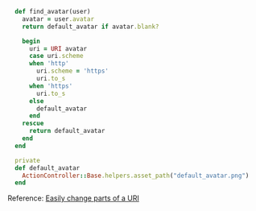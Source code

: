 ```ruby
  def find_avatar(user)
    avatar = user.avatar
    return default_avatar if avatar.blank?

    begin
      uri = URI avatar
      case uri.scheme
      when 'http'
        uri.scheme = 'https'
        uri.to_s
      when 'https'
        uri.to_s
      else
        default_avatar
      end
    rescue
      return default_avatar
    end
  end

  private
  def default_avatar
    ActionController::Base.helpers.asset_path("default_avatar.png")
  end
```

Reference: [Easily change parts of a URI](https://coderwall.com/p/f8pjda/easily-change-parts-of-a-uri)